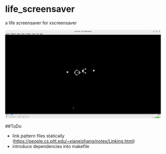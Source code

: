 # life_screensaver
a life screensaver for xscreensaver

![Contribution guidelines for this project](docs/animation.gif)

##ToDo
- link pattern files statically (https://people.cs.pitt.edu/~xianeizhang/notes/Linking.html)
- introduce dependencies into makefile


